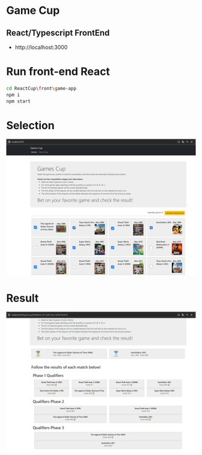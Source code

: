 # Game Cup
## React/Typescript FrontEnd
- http://localhost:3000

# Run front-end React
```bash
cd ReactCup\front\game-app
npm i
npm start
```

# Selection
<img src="https://github.com/adlerpagliarini/ReactCup/blob/master/page-1.jpg" />

# Result
<img src="https://github.com/adlerpagliarini/ReactCup/blob/master/page-2.jpg" />